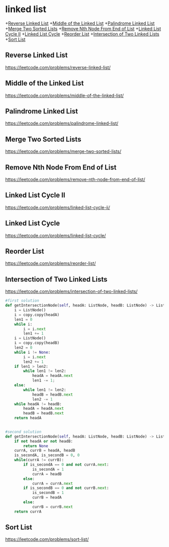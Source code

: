 # linked list
+[Reverse Linked List](#reverse-linked-list)
+[Middle of the Linked List](#middle-of-the-linked-list)
+[Palindrome Linked List](#palindrome-linked-list)
+[Merge Two Sorted Lists](#merge-two-sorted-lists)
+[Remove Nth Node From End of List](#remove-nth-node-from-end-of-list)
+[Linked List Cycle II](#linked-list-cycle-ii)
+[Linked List Cycle](#linked-list-cycle)
+[Reorder List](#reorder-list)
+[Intersection of Two Linked Lists](#intersection-of-two-linked-lists)
+[Sort List](#sort-list)
## Reverse Linked List
https://leetcode.com/problems/reverse-linked-list/

## Middle of the Linked List
https://leetcode.com/problems/middle-of-the-linked-list/

## Palindrome Linked List
https://leetcode.com/problems/palindrome-linked-list/

## Merge Two Sorted Lists
https://leetcode.com/problems/merge-two-sorted-lists/

## Remove Nth Node From End of List
https://leetcode.com/problems/remove-nth-node-from-end-of-list/

## Linked List Cycle II
https://leetcode.com/problems/linked-list-cycle-ii/

## Linked List Cycle
https://leetcode.com/problems/linked-list-cycle/

## Reorder List
https://leetcode.com/problems/reorder-list/

## Intersection of Two Linked Lists
https://leetcode.com/problems/intersection-of-two-linked-lists/

```python
#first solution
def getIntersectionNode(self, headA: ListNode, headB: ListNode) -> ListNode:
    i = ListNode()
    i = copy.copy(headA)
    len1 = 0
    while i:
        i = i.next
        len1 += 1
    i = ListNode()
    i = copy.copy(headB)
    len2 = 0
    while i != None:
        i = i.next
        len2 += 1
    if len1 > len2:
        while len1 != len2:
            headA = headA.next
            len1 -= 1;
    else:
        while len1 != len2:
            headB = headB.next
            len2 -= 1
    while headA != headB:
        headA = headA.next
        headB = headB.next
    return headA
 

#second solution
def getIntersectionNode(self, headA: ListNode, headB: ListNode) -> ListNode:
    if not headA or not headB:
        return None
    currA, currB = headA, headB
    is_secondA, is_secondB = 0, 0
    while(currA != currB):
        if is_secondA == 0 and not currA.next:
            is_secondA = 1
            currA = headB
        else:
            currA = currA.next
        if is_secondB == 0 and not currB.next:
            is_secondB = 1
            currB = headA
        else:
            currB = currB.next
    return currA


```

## Sort List
https://leetcode.com/problems/sort-list/












